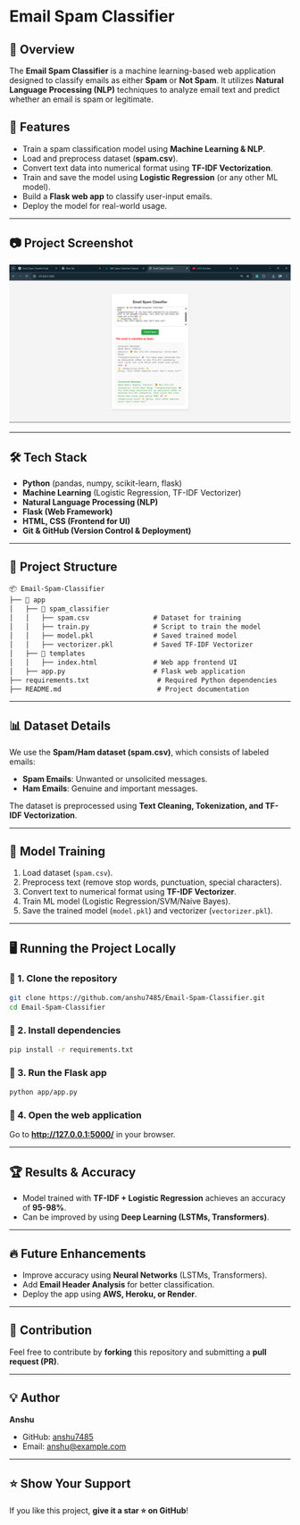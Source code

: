 # Email Spam Classifier

## 📌 Overview
The **Email Spam Classifier** is a machine learning-based web application designed to classify emails as either **Spam** or **Not Spam**. It utilizes **Natural Language Processing (NLP)** techniques to analyze email text and predict whether an email is spam or legitimate.

## 🚀 Features
- Train a spam classification model using **Machine Learning & NLP**.
- Load and preprocess dataset (**spam.csv**).
- Convert text data into numerical format using **TF-IDF Vectorization**.
- Train and save the model using **Logistic Regression** (or any other ML model).
- Build a **Flask web app** to classify user-input emails.
- Deploy the model for real-world usage.


---

## 📷 Project Screenshot  
![Project UI](https://github.com/anshu7485/Email-Spam-Classifier/blob/main/Screenshot%202025-03-13%20165301.png)

---


## 🛠️ Tech Stack
- **Python** (pandas, numpy, scikit-learn, flask)
- **Machine Learning** (Logistic Regression, TF-IDF Vectorizer)
- **Natural Language Processing (NLP)**
- **Flask (Web Framework)**
- **HTML, CSS (Frontend for UI)**
- **Git & GitHub (Version Control & Deployment)**

---

## 📂 Project Structure
```
📦 Email-Spam-Classifier
├── 📂 app
│   ├── 📂 spam_classifier
│   │   ├── spam.csv                # Dataset for training
│   │   ├── train.py                # Script to train the model
│   │   ├── model.pkl               # Saved trained model
│   │   ├── vectorizer.pkl          # Saved TF-IDF Vectorizer
│   ├── 📂 templates
│   │   ├── index.html              # Web app frontend UI
│   ├── app.py                      # Flask web application
├── requirements.txt                 # Required Python dependencies
├── README.md                        # Project documentation
```

---

## 📊 Dataset Details
We use the **Spam/Ham dataset (spam.csv)**, which consists of labeled emails:
- **Spam Emails**: Unwanted or unsolicited messages.
- **Ham Emails**: Genuine and important messages.

The dataset is preprocessed using **Text Cleaning, Tokenization, and TF-IDF Vectorization**.

---

## 🎯 Model Training
1. Load dataset (`spam.csv`).
2. Preprocess text (remove stop words, punctuation, special characters).
3. Convert text to numerical format using **TF-IDF Vectorizer**.
4. Train ML model (Logistic Regression/SVM/Naive Bayes).
5. Save the trained model (`model.pkl`) and vectorizer (`vectorizer.pkl`).

---

## 🖥️ Running the Project Locally
### 📌 1. Clone the repository
```bash
git clone https://github.com/anshu7485/Email-Spam-Classifier.git
cd Email-Spam-Classifier
```

### 📌 2. Install dependencies
```bash
pip install -r requirements.txt
```

### 📌 3. Run the Flask app
```bash
python app/app.py
```

### 📌 4. Open the web application
Go to **http://127.0.0.1:5000/** in your browser.

---

## 🏆 Results & Accuracy
- Model trained with **TF-IDF + Logistic Regression** achieves an accuracy of **95-98%**.
- Can be improved by using **Deep Learning (LSTMs, Transformers)**.

---

## 🔥 Future Enhancements
- Improve accuracy using **Neural Networks** (LSTMs, Transformers).
- Add **Email Header Analysis** for better classification.
- Deploy the app using **AWS, Heroku, or Render**.

---

## 🤝 Contribution
Feel free to contribute by **forking** this repository and submitting a **pull request (PR)**.

---

## 💡 Author
**Anshu**
- GitHub: [anshu7485](https://github.com/anshu7485)
- Email: anshu@example.com

---

## ⭐ Show Your Support
If you like this project, **give it a star ⭐ on GitHub**!
